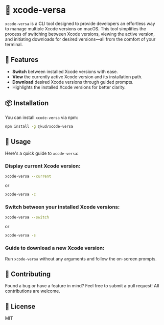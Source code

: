 # 🔄 xcode-versa

`xcode-versa` is a CLI tool designed to provide developers an effortless way to manage multiple Xcode versions on macOS. This tool simplifies the process of switching between Xcode versions, viewing the active version, and initiating downloads for desired versions—all from the comfort of your terminal.

## 🌟 Features

- **Switch** between installed Xcode versions with ease.
- **View** the currently active Xcode version and its installation path.
- **Download** desired Xcode versions through guided prompts.
- Highlights the installed Xcode versions for better clarity.

## 📦 Installation

You can install `xcode-versa` via npm:

```bash
npm install -g @kud/xcode-versa
```

## 🔧 Usage

Here's a quick guide to `xcode-versa`:

### Display current Xcode version:

```bash
xcode-versa --current
```

or

```bash
xcode-versa -c
```

### Switch between your installed Xcode versions:

```bash
xcode-versa --switch
```

or

```bash
xcode-versa -s
```

### Guide to download a new Xcode version:

Run `xcode-versa` without any arguments and follow the on-screen prompts.

## 🤝 Contributing

Found a bug or have a feature in mind? Feel free to submit a pull request! All contributions are welcome.

## 📜 License

MIT
